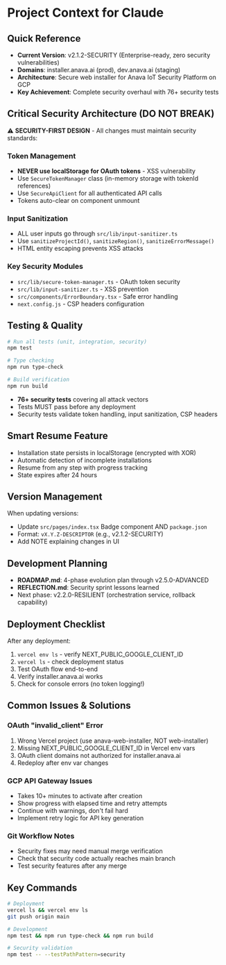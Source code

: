 # Project Context for Claude

## Quick Reference
- **Current Version**: v2.1.2-SECURITY (Enterprise-ready, zero security vulnerabilities)
- **Domains**: installer.anava.ai (prod), dev.anava.ai (staging)
- **Architecture**: Secure web installer for Anava IoT Security Platform on GCP
- **Key Achievement**: Complete security overhaul with 76+ security tests

## Critical Security Architecture (DO NOT BREAK)
⚠️ **SECURITY-FIRST DESIGN** - All changes must maintain security standards:

### Token Management
- **NEVER use localStorage for OAuth tokens** - XSS vulnerability
- Use `SecureTokenManager` class (in-memory storage with tokenId references)
- Use `SecureApiClient` for all authenticated API calls
- Tokens auto-clear on component unmount

### Input Sanitization
- ALL user inputs go through `src/lib/input-sanitizer.ts`
- Use `sanitizeProjectId()`, `sanitizeRegion()`, `sanitizeErrorMessage()`
- HTML entity escaping prevents XSS attacks

### Key Security Modules
- `src/lib/secure-token-manager.ts` - OAuth token security
- `src/lib/input-sanitizer.ts` - XSS prevention
- `src/components/ErrorBoundary.tsx` - Safe error handling
- `next.config.js` - CSP headers configuration

## Testing & Quality
```bash
# Run all tests (unit, integration, security)
npm test

# Type checking
npm run type-check

# Build verification
npm run build
```
- **76+ security tests** covering all attack vectors
- Tests MUST pass before any deployment
- Security tests validate token handling, input sanitization, CSP headers

## Smart Resume Feature
- Installation state persists in localStorage (encrypted with XOR)
- Automatic detection of incomplete installations
- Resume from any step with progress tracking
- State expires after 24 hours

## Version Management
When updating versions:
- Update `src/pages/index.tsx` Badge component AND `package.json`
- Format: `vX.Y.Z-DESCRIPTOR` (e.g., v2.1.2-SECURITY)
- Add NOTE explaining changes in UI

## Development Planning
- **ROADMAP.md**: 4-phase evolution plan through v2.5.0-ADVANCED
- **REFLECTION.md**: Security sprint lessons learned
- Next phase: v2.2.0-RESILIENT (orchestration service, rollback capability)

## Deployment Checklist
After any deployment:
1. `vercel env ls` - verify NEXT_PUBLIC_GOOGLE_CLIENT_ID
2. `vercel ls` - check deployment status
3. Test OAuth flow end-to-end
4. Verify installer.anava.ai works
5. Check for console errors (no token logging!)

## Common Issues & Solutions

### OAuth "invalid_client" Error
1. Wrong Vercel project (use anava-web-installer, NOT web-installer)
2. Missing NEXT_PUBLIC_GOOGLE_CLIENT_ID in Vercel env vars
3. OAuth client domains not authorized for installer.anava.ai
4. Redeploy after env var changes

### GCP API Gateway Issues
- Takes 10+ minutes to activate after creation
- Show progress with elapsed time and retry attempts
- Continue with warnings, don't fail hard
- Implement retry logic for API key generation

### Git Workflow Notes
- Security fixes may need manual merge verification
- Check that security code actually reaches main branch
- Test security features after any merge

## Key Commands
```bash
# Deployment
vercel ls && vercel env ls
git push origin main

# Development
npm test && npm run type-check && npm run build

# Security validation
npm test -- --testPathPattern=security
```